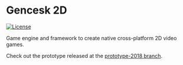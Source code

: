 # Gencesk 2D
[![License](https://img.shields.io/github/license/TobiasBriones/gencesk-2d)](https://github.com/TobiasBriones/gencesk-2d/blob/master/LICENSE)

Game engine and framework to create native cross-platform 2D video games.

Check out the prototype released at the [prototype-2018 branch](https://github.com/TobiasBriones/gencesk-2d/tree/prototype-2018).
